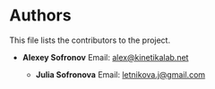 # Authors

This file lists the contributors to the project.

- **Alexey Sofronov** 
  Email: alex@kinetikalab.net

  - **Julia Sofronova**
  Email: letnikova.j@gmail.com 
